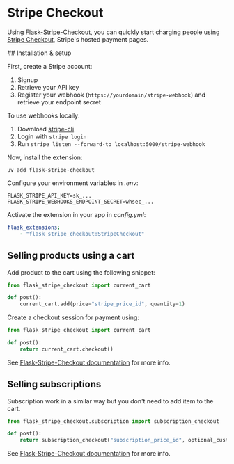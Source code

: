 # Stripe Checkout

Using [Flask-Stripe-Checkout](https://github.com/hyperflask/flask-stripe-checkout), you can quickly start charging people using [Stripe Checkout](https://stripe.com/payments/checkout), Stripe's hosted payment pages.

## Installation & setup

First, create a Stripe account:

1. Signup
2. Retrieve your API key
3. Register your webhook (`https://yourdomain/stripe-webhook`) and retrieve your endpoint secret

To use webhooks locally:

1. Download [stripe-cli](https://stripe.com/docs/stripe-cli)
2. Login with `stripe login`
3. Run `stripe listen --forward-to localhost:5000/stripe-webhook`

Now, install the extension:

    uv add flask-stripe-checkout

Configure your environment variables in *.env*:

    FLASK_STRIPE_API_KEY=sk_...
    FLASK_STRIPE_WEBHOOKS_ENDPOINT_SECRET=whsec_...

Activate the extension in your app in *config.yml*:

```yaml
flask_extensions:
    - "flask_stripe_checkout:StripeCheckout"
```

## Selling products using a cart

Add product to the cart using the following snippet:

```py
from flask_stripe_checkout import current_cart

def post():
    current_cart.add(price="stripe_price_id", quantity=1)
```

Create a checkout session for payment using:

```py
from flask_stripe_checkout import current_cart

def post():
    return current_cart.checkout()
```

See [Flask-Stripe-Checkout documentation](https://github.com/hyperflask/flask-stripe-checkout?tab=readme-ov-file#usage) for more info.

## Selling subscriptions

Subscription work in a similar way but you don't need to add item to the cart.

```py
from flask_stripe_checkout.subscription import subscription_checkout

def post():
    return subscription_checkout("subscription_price_id", optional_customer_reference)
```

See [Flask-Stripe-Checkout documentation](https://github.com/hyperflask/flask-stripe-checkout?tab=readme-ov-file#subscriptions) for more info.